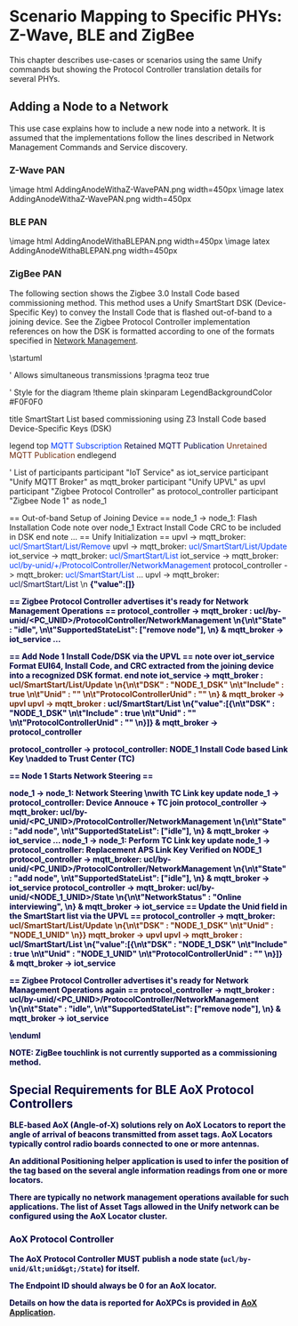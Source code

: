 # Scenario Mapping to Specific PHYs: Z-Wave, BLE and ZigBee

This chapter describes use-cases or scenarios using the same Unify commands but showing the Protocol Controller translation details for several PHYs.

## Adding a Node to a Network

This use case explains how to include a new node into a network. It is assumed that the
implementations follow the lines described in Network Management Commands and
Service discovery.

### Z-Wave PAN

\image html AddingAnodeWithaZ-WavePAN.png width=450px
\image latex AddingAnodeWithaZ-WavePAN.png width=450px

### BLE PAN

\image html AddingAnodeWithaBLEPAN.png width=450px
\image latex AddingAnodeWithaBLEPAN.png width=450px

### ZigBee PAN
The following section shows the Zigbee 3.0 Install Code based commissioning method. This method uses a Unify SmartStart DSK (Device-Specific Key) to convey the Install Code that is flashed out-of-band to a joining device. See the Zigbee Protocol Controller implementation references on how the DSK is formatted according to one of the formats specified in [Network Management](doc/Chapter03-network-management.md).

\startuml

' Allows simultaneous transmissions
!pragma teoz true

' Style for the diagram
!theme plain
skinparam LegendBackgroundColor #F0F0F0

title SmartStart List based commissioning using Z3 Install Code based Device-Specific Keys (DSK)

legend top
<font color=#0039FB>MQTT Subscription</font>
<font color=#00003C>Retained MQTT Publication</font>
<font color=#6C2A0D>Unretained MQTT Publication</font>
endlegend


' List of participants
participant "IoT Service" as iot_service
participant "Unify MQTT Broker" as mqtt_broker
participant "Unify UPVL" as upvl
participant "Zigbee Protocol Controller" as protocol_controller
participant "Zigbee Node 1" as node_1


== Out-of-band Setup of Joining Device  ==
node_1 -> node_1: Flash Installation Code
note over node_1
   Extract Install Code CRC
   to be included in DSK
end note
...
== Unify Initialization ==
upvl -> mqtt_broker: <font color=#0039FB>ucl/SmartStart/List/Remove</font>
upvl -> mqtt_broker: <font color=#0039FB>ucl/SmartStart/List/Update</font>
iot_service -> mqtt_broker: <font color=#0039FB>ucl/SmartStart/List</font>
iot_service -> mqtt_broker: <font color=#0039FB>ucl/by-unid/+/ProtocolController/NetworkManagement</font>
protocol_controller -> mqtt_broker: <font color=#0039FB>ucl/SmartStart/List</font>
...
upvl -> mqtt_broker: <font color=#00003C>ucl/SmartStart/List</font> \n <font color=#00003C><b> {"value":[]}


== Zigbee Protocol Controller advertises it's ready for Network Management Operations ==
protocol_controller -> mqtt_broker : <font color=#00003C>ucl/by-unid/<PC_UNID>/ProtocolController/NetworkManagement \n<font color=#00003C><b>{\n\t<font color=#00003C><b>"State" : "idle", \n\t<font color=#00003C><b>"SupportedStateList": ["remove node"], \n<font color=#00003C><b>}
& mqtt_broker -> iot_service
...


== Add Node 1 Install Code/DSK via the UPVL ==
note over iot_service
   Format EUI64, Install Code,
   and CRC extracted from the
   joining device into a
   recognized DSK format.
end note
iot_service -> mqtt_broker : <font color=#6C2A0D>ucl/SmartStart/List/Update \n<font color=#6C2A0D><b>{\n\t<font color=#6C2A0D><b>"DSK" : "NODE_1_DSK" \n\t<font color=#6C2A0D><b>"Include" : true \n\t<font color=#6C2A0D><b>"Unid" : "" \n\t<font color=#6C2A0D><b>"ProtocolControllerUnid" : "" \n<font color=#6C2A0D><b>}</b>
& mqtt_broker -> upvl
upvl -> mqtt_broker : <font color=#00003C>ucl/SmartStart/List \n<font color=#00003C><b>{"value":[{\n\t<font color=#00003C><b>"DSK" : "NODE_1_DSK" \n\t<font color=#00003C><b>"Include" : true \n\t<font color=#00003C><b>"Unid" : "" \n\t<font color=#00003C><b>"ProtocolControllerUnid" : "" \n<font color=#00003C><b>}]}</b>
& mqtt_broker -> protocol_controller

protocol_controller -> protocol_controller: NODE_1 Install Code based Link Key \nadded to Trust Center (TC)

== Node 1 Starts Network Steering ==

node_1 -> node_1: Network Steering \nwith TC Link key update
node_1 -> protocol_controller: Device Annouce + TC join
protocol_controller -> mqtt_broker: <font color=#00003C>ucl/by-unid/<PC_UNID>/ProtocolController/NetworkManagement \n<font color=#00003C><b>{\n\t<font color=#00003C><b>"State" : "add node", \n\t<font color=#00003C><b>"SupportedStateList": ["idle"], \n<font color=#00003C><b>}
& mqtt_broker -> iot_service
...
node_1 -> node_1: Perform TC Link key update
node_1 -> protocol_controller: Replacement APS Link Key Verified on NODE_1
protocol_controller -> mqtt_broker: <font color=#00003C>ucl/by-unid/<PC_UNID>/ProtocolController/NetworkManagement \n<font color=#00003C><b>{\n\t<font color=#00003C><b>"State" : "add node", \n\t<font color=#00003C><b>"SupportedStateList": ["idle"], \n<font color=#00003C><b>}
& mqtt_broker -> iot_service
protocol_controller -> mqtt_broker: <font color=#00003C>ucl/by-unid/<NODE_1_UNID>/State \n<font color=#00003C><b>{\n\t<font color=#00003C><b>"NetworkStatus" : "Online interviewing", \n<font color=#00003C><b>}
& mqtt_broker -> iot_service
== Update the Unid field in the SmartStart list via the UPVL ==
protocol_controller -> mqtt_broker: <font color=#6C2A0D>ucl/SmartStart/List/Update \n<font color=#6C2A0D><b>{\n\t<font color=#6C2A0D><b>"DSK" : "NODE_1_DSK" \n\t<font color=#6C2A0D><b>"Unid" : "NODE_1_UNID" \n<font color=#6C2A0D><b>}}</b>
mqtt_broker -> upvl
upvl -> mqtt_broker : <font color=#00003C>ucl/SmartStart/List \n<font color=#00003C><b>{"value":[{\n\t<font color=#00003C><b>"DSK" : "NODE_1_DSK" \n\t<font color=#00003C><b>"Include" : true \n\t<font color=#00003C><b>"Unid" : "NODE_1_UNID" \n\t<font color=#00003C><b>"ProtocolControllerUnid" : "" \n<font color=#00003C><b>}]}</b>
& mqtt_broker -> iot_service

== Zigbee Protocol Controller advertises it's ready for Network Management Operations again ==
protocol_controller -> mqtt_broker : <font color=#00003C>ucl/by-unid/<PC_UNID>/ProtocolController/NetworkManagement \n<font color=#00003C><b>{\n\t<font color=#00003C><b>"State" : "idle", \n\t<font color=#00003C><b>"SupportedStateList": ["remove node"], \n<font color=#00003C><b>}
& mqtt_broker -> iot_service

\enduml

NOTE: ZigBee touchlink is not currently supported as a commissioning method.

## Special Requirements for BLE AoX Protocol Controllers

BLE-based AoX (Angle-of-X) solutions rely on AoX Locators to report the angle of
arrival of beacons transmitted from asset tags. AoX Locators typically
control radio boards connected to one or more antennas.

An additional Positioning helper application is used to infer the
position of the tag based on the several angle information readings from
one or more locators.

There are typically no network management operations available for such
applications. The list of Asset Tags allowed in the Unify network can be configured
using the AoX Locator cluster.

### AoX Protocol Controller

The AoX Protocol Controller MUST publish a node state
(`ucl/by-unid/&lt;unid&gt;/State`) for itself.

The Endpoint ID should always be 0 for an AoX locator.

Details on how the data is reported for AoXPCs is provided in
[AoX Application](doc/Chapter08-aox-application.md).
